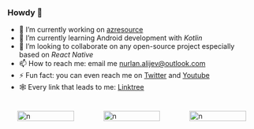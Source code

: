 ### Howdy 👋


- 🔭 I’m currently working on [azresource](https://github.com/nurlan-aliyev/azresource)
- 🌱 I’m currently learning Android development with *Kotlin*
- 👯 I’m looking to collaborate on any open-source project especially based on *React Native*
- 📫 How to reach me: email me nurlan.alijev@outlook.com
- ⚡ Fun fact: you can even reach me on [Twitter](https://twitter.com/nurlan_aliyev13) and [Youtube](https://www.youtube.com/channel/UCYdKK9hVSYygjOu2vODEzqw/about)
- 🕸️ Every link that leads to me: [Linktree](https://linktr.ee/nurlan_aliyev13)


<div style="display: grid; grid-template-columns: repeat(3, 1fr); justify-content: center; gap: 20px;">
  <a href="https://github.com/nurlan-aliyev" style="display: contents;">
    <div style="margin: 10px; padding: 10px;">
      <img src="https://github-readme-stats.vercel.app/api?username=nurlan-aliyev&theme=vue-dark&show_icons=true&hide_border=false&count_private=true&include_all_commits=true" alt="n" style="width: 100%;"/>
    </div>
    <div style="margin: 10px; padding: 10px;">
      <img src="https://github-readme-stats.vercel.app/api/top-langs/?username=nurlan-aliyev&theme=vue-dark&show_icons=true&hide_border=false&layout=compact&langs_count=10" alt="n" style="width: 100%;"/>
    </div>
    <div style="margin: 10px; padding: 10px;">
      <img src="https://github-readme-streak-stats.herokuapp.com/?user=nurlan-aliyev&theme=vue-dark&hide_border=false" alt="n" style="width: 100%;"/>
    </div>
  </a>
</div>





